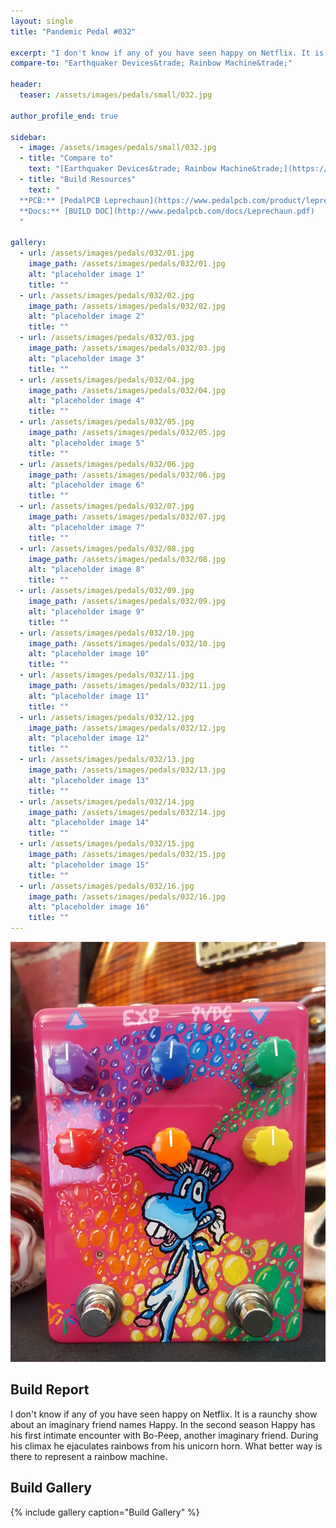 ```yaml
---
layout: single
title: "Pandemic Pedal #032"

excerpt: "I don't know if any of you have seen happy on Netflix. It is a raunchy show about an imaginary friend names Happy. In the second season Happy has his first intimate encounter with Bo-Peep, another imaginary friend. During his climax he ejaculates rainbows from his unicorn horn. What better way is there to represent a rainbow machine."
compare-to: "Earthquaker Devices&trade; Rainbow Machine&trade;"

header:
  teaser: /assets/images/pedals/small/032.jpg

author_profile_end: true

sidebar:
  - image: /assets/images/pedals/small/032.jpg
  - title: "Compare to"
    text: "[Earthquaker Devices&trade; Rainbow Machine&trade;](https://www.earthquakerdevices.com/rainbow-machine)"
  - title: "Build Resources"
    text: "
  **PCB:** [PedalPCB Leprechaun](https://www.pedalpcb.com/product/leprechaun/)<br>
  **Docs:** [BUILD DOC](http://www.pedalpcb.com/docs/Leprechaun.pdf)
  "

gallery:
  - url: /assets/images/pedals/032/01.jpg
    image_path: /assets/images/pedals/032/01.jpg
    alt: "placeholder image 1"
    title: ""
  - url: /assets/images/pedals/032/02.jpg
    image_path: /assets/images/pedals/032/02.jpg
    alt: "placeholder image 2"
    title: ""
  - url: /assets/images/pedals/032/03.jpg
    image_path: /assets/images/pedals/032/03.jpg
    alt: "placeholder image 3"
    title: ""
  - url: /assets/images/pedals/032/04.jpg
    image_path: /assets/images/pedals/032/04.jpg
    alt: "placeholder image 4"
    title: ""
  - url: /assets/images/pedals/032/05.jpg
    image_path: /assets/images/pedals/032/05.jpg
    alt: "placeholder image 5"
    title: ""
  - url: /assets/images/pedals/032/06.jpg
    image_path: /assets/images/pedals/032/06.jpg
    alt: "placeholder image 6"
    title: ""
  - url: /assets/images/pedals/032/07.jpg
    image_path: /assets/images/pedals/032/07.jpg
    alt: "placeholder image 7"
    title: ""
  - url: /assets/images/pedals/032/08.jpg
    image_path: /assets/images/pedals/032/08.jpg
    alt: "placeholder image 8"
    title: ""
  - url: /assets/images/pedals/032/09.jpg
    image_path: /assets/images/pedals/032/09.jpg
    alt: "placeholder image 9"
    title: ""
  - url: /assets/images/pedals/032/10.jpg
    image_path: /assets/images/pedals/032/10.jpg
    alt: "placeholder image 10"
    title: ""
  - url: /assets/images/pedals/032/11.jpg
    image_path: /assets/images/pedals/032/11.jpg
    alt: "placeholder image 11"
    title: ""
  - url: /assets/images/pedals/032/12.jpg
    image_path: /assets/images/pedals/032/12.jpg
    alt: "placeholder image 12"
    title: ""
  - url: /assets/images/pedals/032/13.jpg
    image_path: /assets/images/pedals/032/13.jpg
    alt: "placeholder image 13"
    title: ""
  - url: /assets/images/pedals/032/14.jpg
    image_path: /assets/images/pedals/032/14.jpg
    alt: "placeholder image 14"
    title: ""
  - url: /assets/images/pedals/032/15.jpg
    image_path: /assets/images/pedals/032/15.jpg
    alt: "placeholder image 15"
    title: ""
  - url: /assets/images/pedals/032/16.jpg
    image_path: /assets/images/pedals/032/16.jpg
    alt: "placeholder image 16"
    title: ""
---
```


[![header](/assets/images/pedals/032.jpg)](/assets/images/pedals/032.jpg)

## Build Report ##

I don't know if any of you have seen happy on Netflix. It is a raunchy show about an imaginary friend names Happy. In the second season Happy has his first intimate encounter with Bo-Peep, another imaginary friend. During his climax he ejaculates rainbows from his unicorn horn. What better way is there to represent a rainbow machine.

## Build Gallery ##

{% include gallery caption="Build Gallery" %}